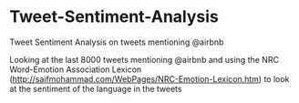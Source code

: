 # Tweet-Sentiment-Analysis
Tweet Sentiment Analysis on tweets mentioning @airbnb

Looking at the last 8000 tweets mentioning @airbnb and using the NRC Word-Emotion Association Lexicon (http://saifmohammad.com/WebPages/NRC-Emotion-Lexicon.htm) to look at the sentiment of the language in the tweets
